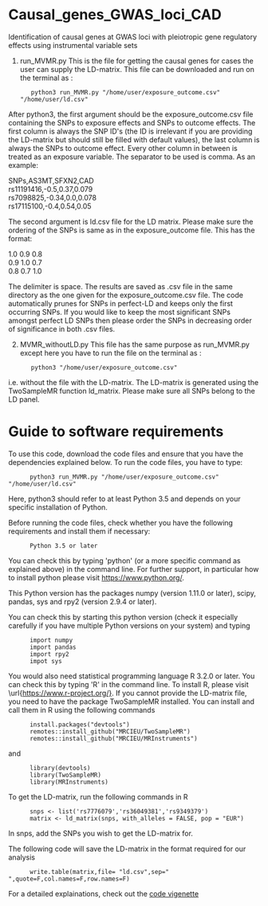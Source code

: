 # Causal_genes_GWAS_loci_CAD
  Identification of causal genes at GWAS loci with pleiotropic gene regulatory effects using instrumental variable sets
  

1. run_MVMR.py
  This is the file for getting the causal genes for cases the user can supply the LD-matrix. This file can be downloaded and run on the terminal as :
  
          python3 run_MVMR.py "/home/user/exposure_outcome.csv" "/home/user/ld.csv"
  
  
After python3, the first argument should be the exposure_outcome.csv file containing the SNPs to exposure effects and SNPs to outcome effects. The first column is always the SNP ID's (the ID is irrelevant if you are providing the LD-matrix but should still be filled with default values), the last column is always the SNPs to outcome effect. Every other column in between is treated as an exposure variable. The separator to be used is comma. As an example:



SNPs,AS3MT,SFXN2,CAD <br />
rs11191416,-0.5,0.37,0.079 <br />
rs7098825,-0.34,0.0,0.078 <br />
rs17115100,-0.4,0.54,0.05 




The second argument is ld.csv file for the LD matrix. Please make sure the ordering of the SNPs is same as in the exposure_outcome file. This has the format:


1.0 0.9 0.8 <br />
0.9 1.0 0.7 <br />
0.8 0.7 1.0 <br />



The delimiter is space. 
The results are saved as .csv file in the same directory as the one given for the exposure_outcome.csv file. 
The code automatically prunes for SNPs in perfect-LD and keeps only the first occurring SNPs. If you would like to keep the most significant SNPs amongst perfect LD SNPs then please order the SNPs in decreasing order of significance in both .csv files.


2. MVMR_withoutLD.py
This file has the same purpose as run_MVMR.py except here you have to run the file  on the terminal as : 


          python3 "/home/user/exposure_outcome.csv" 


i.e. without the file with the LD-matrix. The LD-matrix is generated using the TwoSampleMR function ld_matrix. Please make sure all SNPs belong to the LD panel.


# Guide to software requirements

To use this code, download the code files and ensure that you have the dependencies explained below. To run the code files, you have to type:

          python3 run_MVMR.py "/home/user/exposure_outcome.csv" "/home/user/ld.csv"

Here, python3 should refer to at least Python 3.5 and depends on your specific installation of Python.

Before running the code files, check whether you have the following requirements and install them if necessary:

          Python 3.5 or later

You can check this by typing 'python' (or a more specific command as explained above) in the command line. For further support, in particular how to install python please visit https://www.python.org/.


This Python version has the packages numpy (version 1.11.0 or later), scipy, pandas, sys and rpy2 (version 2.9.4 or later).

You can check this by starting this python version (check it especially carefully if you have multiple Python versions on your system) and typing
    
          import numpy
          import pandas 
          import rpy2
          impot sys



You would also need statistical programming language R 3.2.0 or later.
You can check this by typing 'R' in the command line. To install R, please visit \url{https://www.r-project.org/}. If you cannot provide the LD-matrix file, you need to have the package TwoSampleMR installed. You can install and call them in R using the following commands


          install.packages("devtools")
          remotes::install_github("MRCIEU/TwoSampleMR")
          remotes::install_github("MRCIEU/MRInstruments")

and 

          library(devtools)
          library(TwoSampleMR)
          library(MRInstruments)

To get the LD-matrix, run the following commands in R

          snps <- list('rs7776079','rs36049381','rs9349379')
          matrix <- ld_matrix(snps, with_alleles = FALSE, pop = "EUR")

In snps, add the SNPs you wish to get the LD-matrix for. 



The following code will save the LD-matrix in the format required for our analysis


          write.table(matrix,file= "ld.csv",sep=" ",quote=F,col.names=F,row.names=F)

For a detailed explainations, check out the [code vigenette](Code_Vigenette.pdf)
